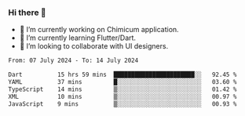 ### Hi there 👋

<!--
**devcat37/devcat37** is a ✨ _special_ ✨ repository because its `README.md` (this file) appears on your GitHub profile.-->


- 🔭 I’m currently working on Chimicum application.
- 🌱 I’m currently learning Flutter/Dart.
- 👯 I’m looking to collaborate with UI designers.
<!-- - 🤔 I’m looking for help with ... -->

<!--START_SECTION:waka-->

```txt
From: 07 July 2024 - To: 14 July 2024

Dart          15 hrs 59 mins  ███████████████████████░░   92.45 %
YAML          37 mins         █░░░░░░░░░░░░░░░░░░░░░░░░   03.60 %
TypeScript    14 mins         ▒░░░░░░░░░░░░░░░░░░░░░░░░   01.42 %
XML           10 mins         ▒░░░░░░░░░░░░░░░░░░░░░░░░   00.97 %
JavaScript    9 mins          ▒░░░░░░░░░░░░░░░░░░░░░░░░   00.93 %
```

<!--END_SECTION:waka-->
